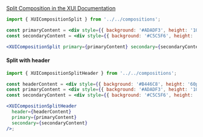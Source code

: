 <!-- Split -->
<div class="xui-margin-vertical">
	<a href="../section-compositions-split.html" isDocLink>Split Composition in the XUI Documentation</a>
</div>

```jsx harmony
import { XUICompositionSplit } from '../../compositions';

const primaryContent = <div style={{ background: '#ADADF3', height: '100px' }}></div>;
const secondaryContent = <div style={{ background: '#C5C5F6', height: '100px' }}></div>;

<XUICompositionSplit primary={primaryContent} secondary={secondaryContent} />;
```

#### Split with header

```jsx harmony
import { XUICompositionSplitHeader } from '../../compositions';

const headerContent = <div style={{ background: '#B446C8', height: '60px' }}></div>;
const primaryContent = <div style={{ background: '#ADADF3', height: '100px' }}></div>;
const secondaryContent = <div style={{ background: '#C5C5F6', height: '100px' }}></div>;

<XUICompositionSplitHeader
  header={headerContent}
  primary={primaryContent}
  secondary={secondaryContent}
/>;
```
